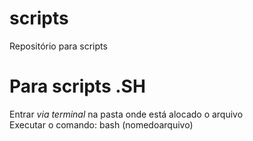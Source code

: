 # scripts
Repositório para scripts

# Para scripts .SH
Entrar *via terminal* na pasta onde está alocado o arquivo <br>
Executar o comando: bash (nomedoarquivo)

